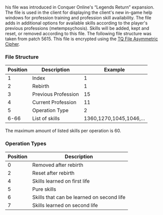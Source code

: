 his file was introduced in Conquer Online's “Legends Return” expansion. The file is used in the client for displaying the client's new in-game help windows for profession training and profession skill availability. The file adds in additional options for available skills according to the player's previous professions (metempsychosis). Skills will be added, kept and reset, or removed according to this file. The following file structure was taken from patch 5615. This file is encrypted using the [TQ File Asymmetric Cipher](https://gitlab.com/spirited/conquer/snippets/1840786).

### File Structure

| Position | Description | Example |
| -------- | ----------- | ------- |
| 1 | Index | 1 |
| 2 | Rebirth | 1 |
| 3 | Previous Profession | 15 |
| 4 | Current Profession | 11 |
| 5 | Operation Type | 2 |
| 6-66 | List of skills | 1360,1270,1045,1046,… |

The maximum amount of listed skills per operation is 60.

### Operation Types

| Position | Description |
| -------- | ----------- |
| 0 | Removed after rebirth |
| 2 | Reset after rebirth |
| 4 | Skills learned on first life |
| 5 | Pure skills |
| 6 | Skills that can be learned on second life |
| 7 | Skills learned on second life |